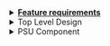 <link href="style.css" rel="stylesheet"></link>
<details>
<summary>
  <b><u>Feature requirements</b></u>
</summary>

- Output waveforms

  - Sine (wave table)
  - Step (varied DC according to step settings)
  - Square (toggled GPIO)
  - Triangle (DAC generator)
  - Sawtooth (DAC generator)
  - Pulse
  - PWM
  - Random/WhiteNoise (DAC generator)

- ~Output waveform MUX/switch to redirect output from MCU pins to Output BNC connector (if needed)~

- Output waveform frequency adjust (using rotary encoder)

- Output waveform DC bias adjust with ext. dual supply PGA (using rotary encoder)

- Output waveform gain/attenuation adjust (using rotary encoder)

- ~Redirect output to internal digital filter (FMAC)~

- Display to show active output waveform and attributes (frequency, DC bias, amplitude, relative gain)

- Input BNC connector for control voltage (to set the output waveform amplitude, trigger the output waveform)

- Output BNC connector for output waveform. 50Ω impedance.

</details>

<details>
<summary>
  <span id="twisty">Top Level Design</span>
</summary>
  <p><center><img src="FunctionGeneratorM4_TopLevel.svg"></p>
</details>

<details>
<summary>
  <span id="twisty">PSU Component</span>
</summary>
  <p><center><img src="FunctionGeneratorM4_PSU.svg"></p>
</details>

